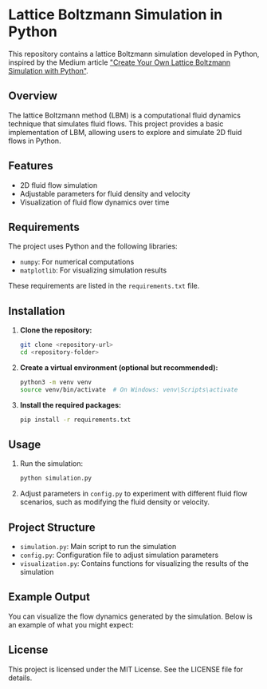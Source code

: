 
# Lattice Boltzmann Simulation in Python

This repository contains a lattice Boltzmann simulation developed in Python, inspired by the Medium article ["Create Your Own Lattice Boltzmann Simulation with Python"](https://medium.com/swlh/create-your-own-lattice-boltzmann-simulation-with-python-8759e8b53b1c).

## Overview

The lattice Boltzmann method (LBM) is a computational fluid dynamics technique that simulates fluid flows. This project provides a basic implementation of LBM, allowing users to explore and simulate 2D fluid flows in Python.

## Features

- 2D fluid flow simulation
- Adjustable parameters for fluid density and velocity
- Visualization of fluid flow dynamics over time

## Requirements

The project uses Python and the following libraries:

- `numpy`: For numerical computations
- `matplotlib`: For visualizing simulation results

These requirements are listed in the `requirements.txt` file.

## Installation

1. **Clone the repository:**

    ```bash
    git clone <repository-url>
    cd <repository-folder>
    ```

2. **Create a virtual environment (optional but recommended):**

    ```bash
    python3 -m venv venv
    source venv/bin/activate  # On Windows: venv\Scripts\activate
    ```

3. **Install the required packages:**

    ```bash
    pip install -r requirements.txt
    ```

## Usage

1. Run the simulation:

    ```bash
    python simulation.py
    ```

2. Adjust parameters in `config.py` to experiment with different fluid flow scenarios, such as modifying the fluid density or velocity.

## Project Structure

- `simulation.py`: Main script to run the simulation
- `config.py`: Configuration file to adjust simulation parameters
- `visualization.py`: Contains functions for visualizing the results of the simulation

## Example Output

You can visualize the flow dynamics generated by the simulation. Below is an example of what you might expect:

## License

This project is licensed under the MIT License. See the LICENSE file for details.
